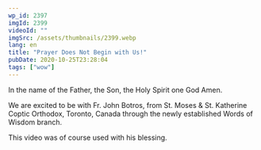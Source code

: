 ```yaml
---
wp_id: 2397
imgId: 2399
videoId: ""
imgSrc: /assets/thumbnails/2399.webp
lang: en
title: "Prayer Does Not Begin with Us!"
pubDate: 2020-10-25T23:28:04
tags: ["wow"]
---
```


<!-- page: 6 -->

<p>In the name of the Father, the Son, the Holy Spirit one God Amen.</p>
<p>We are excited to be with Fr. John Botros, from St. Moses &amp; St. Katherine Coptic Orthodox, Toronto, Canada through the newly established Words of Wisdom branch.</p>
<p>This video was of course used with his blessing.</p>
<p>&nbsp;</p>
